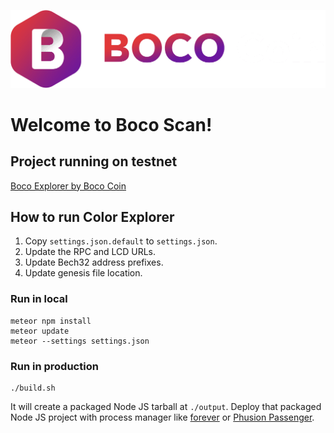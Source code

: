 ![Color-Wallet logo — spaceship blasting off](./public/img/main-logo-1024.png)

# Welcome to Boco Scan!

## Project running on testnet
[Boco Explorer by Boco Coin](http://scan.bococoin.com/)


## How to run Color Explorer

1. Copy `settings.json.default` to `settings.json`.
2. Update the RPC and LCD URLs.
3. Update Bech32 address prefixes.
4. Update genesis file location.

### Run in local

```
meteor npm install
meteor update
meteor --settings settings.json
```

### Run in production

```
./build.sh
```

It will create a packaged Node JS tarball at `./output`. Deploy that packaged Node JS project with process manager like [forever](https://www.npmjs.com/package/forever) or [Phusion Passenger](https://www.phusionpassenger.com/library/walkthroughs/basics/nodejs/fundamental_concepts.html).

